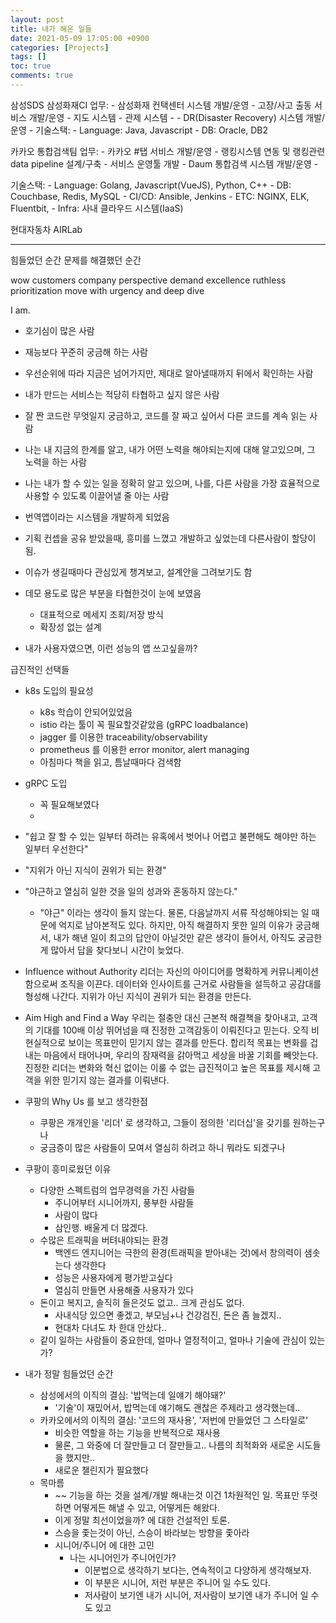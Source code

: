 ```yaml
---
layout: post
title: 내가 해온 일들
date: 2021-05-09 17:05:00 +0900
categories: [Projects]
tags: []
toc: true
comments: true
---
```


삼성SDS 삼성화재CI
업무:
    - 삼성화재 컨택센터 시스템 개발/운영
        - 고장/사고 출동 서비스 개발/운영
            - 지도 시스템
            - 관제 시스템
            - 
        - DR(Disaster Recovery) 시스템 개발/운영
        - 
기술스택:
    - Language: Java, Javascript
    - DB: Oracle, DB2

카카오 통합검색팀
업무:
    - 카카오 #탭 서비스 개발/운영
        - 랭킹시스템 연동 및 랭킹관련 data pipeline 설계/구축
        - 서비스 운영툴 개발
    - Daum 통합검색 시스템 개발/운영
        - 

기술스택:
    - Language: Golang, Javascript(VueJS), Python, C++
    - DB: Couchbase, Redis, MySQL
    - CI/CD: Ansible, Jenkins
    - ETC: NGINX, ELK, Fluentbit, 
    - Infra: 사내 클라우드 시스템(IaaS)

현대자동차 AIRLab

---

힘들었던 순간
문제를 해결했던 순간

wow customers
company perspective
demand excellence
ruthless prioritization
move with urgency
and deep dive

I am.
- 호기심이 많은 사람
- 재능보다 꾸준히 궁금해 하는 사람
- 우선순위에 따라 지금은 넘어가지만, 제대로 알아낼때까지 뒤에서 확인하는 사람
- 내가 만드는 서비스는 적당히 타협하고 싶지 않은 사람
- 잘 짠 코드란 무엇일지 궁금하고, 코드를 잘 짜고 싶어서 다른 코드를 계속 읽는 사람
- 나는 내 지금의 한계를 알고, 내가 어떤 노력을 해야되는지에 대해 알고있으며, 그 노력을 하는 사람
- 나는 내가 할 수 있는 일을 정확히 알고 있으며, 나를, 다른 사람을 가장 효율적으로 사용할 수 있도록 이끌어낼 줄 아는 사람


- 번역앱이라는 시스템을 개발하게 되었음
- 기획 컨셉을 공유 받았을때, 흥미를 느꼈고 개발하고 싶었는데 다른사람이 할당이 됨.
- 이슈가 생길때마다 관심있게 챙겨보고, 설계안을 그려보기도 함
- 데모 용도로 많은 부분을 타협한것이 눈에 보였음
    - 대표적으로 메세지 조회/저장 방식
    - 확장성 없는 설계
- 내가 사용자였으면, 이런 성능의 앱 쓰고싶을까? 

급진적인 선택들
- k8s 도입의 필요성
    - k8s 학습이 안되어있었음
    - istio 라는 툴이 꼭 필요할것같았음 (gRPC loadbalance)
    - jagger 를 이용한 traceability/observability 
    - prometheus 를 이용한 error monitor, alert managing 
    - 아침마다 책을 읽고, 틈날때마다 검색함 
- gRPC 도입
    - 꼭 필요해보였다
    - 

- "쉽고 잘 할 수 있는 일부터 하려는 유혹에서 벗어나 어렵고 불편해도 해야만 하는 일부터 우선한다"
- "지위가 아닌 지식이 권위가 되는 환경"
- "야근하고 열심히 일한 것을 일의 성과와 혼동하지 않는다."
    - "야근" 이라는 생각이 들지 않는다. 물론, 다음날까지 서류 작성해야되는 일 때문에 억지로 남아본적도 있다. 하지만, 아직 해결하지 못한 일의 이유가 궁금해서, 내가 해낸 일이 최고의 답안이 아닐것만 같은 생각이 들어서, 아직도 궁금한게 많아서 답을 찾다보니 시간이 늦었다.

- Influence without Authority
리더는 자신의 아이디어를 명확하게 커뮤니케이션함으로써 조직을 이끈다. 데이터와 인사이트를 근거로 사람들을 설득하고 공감대를 형성해 나간다. 지위가 아닌 지식이 권위가 되는 환경을 만든다.

- Aim High and Find a Way
우리는 절충안 대신 근본적 해결책을 찾아내고, 고객의 기대를 100배 이상 뛰어넘을 때 진정한 고객감동이 이뤄진다고 믿는다. 오직 비현실적으로 보이는 목표만이 믿기지 않는 결과를 만든다. 합리적 목표는 변화를 겁내는 마음에서 태어나며, 우리의 잠재력을 갉아먹고 세상을 바꿀 기회를 빼앗는다. 진정한 리더는 변화와 혁신 없이는 이룰 수 없는 급진적이고 높은 목표를 제시해 고객을 위한 믿기지 않는 결과를 이뤄낸다.

- 쿠팡의 Why Us 를 보고 생각한점
    - 쿠팡은 개개인을 '리더' 로 생각하고, 그들이 정의한 '리더십'을 갖기를 원하는구나
    - 궁금증이 많은 사람들이 모여서 열심히 하려고 하니 뭐라도 되겠구나

- 쿠팡이 흥미로웠던 이유
    - 다양한 스펙트럼의 업무경력을 가진 사람들
        - 주니어부터 시니어까지, 풍부한 사람들
        - 사람이 많다
        - 삼인행. 배울게 더 많겠다.
    - 수많은 트래픽을 버텨내야되는 환경
        - 백엔드 엔지니어는 극한의 환경(트래픽을 받아내는 것)에서 창의력이 샘솟는다 생각한다
        - 성능은 사용자에게 평가받고싶다
        - 열심히 만들면 사용해줄 사용자가 있다
    - 돈이고 복지고, 솔직히 들은것도 없고.. 크게 관심도 없다.
        - 사내식당 있으면 좋겠고, 부모님+나 건강검진, 돈은 좀 늘겠지..
        - 현대차 다녀도 차 한대 안샀다..
    - 같이 일하는 사람들이 중요한데, 얼마나 열정적이고, 얼마나 기술에 관심이 있는가? 

- 내가 정말 힘들었던 순간
    - 삼성에서의 이직의 결심: '밥먹는데 일얘기 해야돼?'
        - '기술'이 재밌어서, 밥먹는데 얘기해도 괜찮은 주제라고 생각했는데..
    - 카카오에서의 이직의 결심: '코드의 재사용', '저번에 만들었던 그 스타일로'
        - 비슷한 역할을 하는 기능을 반복적으로 재사용
        - 물론, 그 와중에 더 잘만들고 더 잘만들고.. 나름의 최적화와 새로운 시도들을 했지만..
        - 새로운 챌린지가 필요했다
    - 목마름
        - ~~ 기능을 하는 것을 설계/개발 해내는것 이건 1차원적인 일. 목표만 뚜렷하면 어떻게든 해낼 수 있고, 어떻게든 해왔다.
        - 이게 정말 최선이었을까? 에 대한 건설적인 토론. 
        - 스승을 좇는것이 아닌, 스승이 바라보는 방향을 좇아라
        - 시니어/주니어 에 대한 고민
            - 나는 시니어인가 주니어인가? 
                - 이분법으로 생각하기 보다는, 연속적이고 다양하게 생각해보자.
                - 이 부분은 시니어, 저런 부분은 주니어 일 수도 있다.
                - 저사람이 보기엔 내가 시니어, 저사람이 보기엔 내가 주니어 일 수도 있고